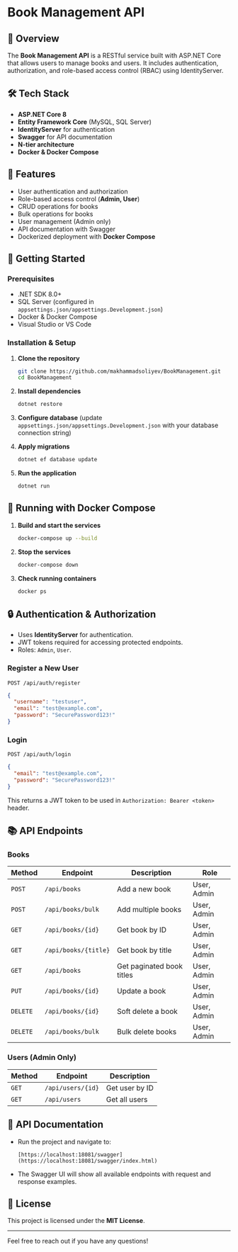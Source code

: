# Book Management API

## 📌 Overview

The **Book Management API** is a RESTful service built with ASP.NET Core that allows users to manage books and users. It includes authentication, authorization, and role-based access control (RBAC) using IdentityServer.

## 🛠 Tech Stack

- **ASP.NET Core 8**
- **Entity Framework Core** (MySQL, SQL Server)
- **IdentityServer** for authentication
- **Swagger** for API documentation
- **N-tier architecture**
- **Docker & Docker Compose**

## 🚀 Features

- User authentication and authorization
- Role-based access control (**Admin, User**)
- CRUD operations for books
- Bulk operations for books
- User management (Admin only)
- API documentation with Swagger
- Dockerized deployment with **Docker Compose**

## 🐜 Getting Started

### Prerequisites

- .NET SDK 8.0+
- SQL Server (configured in `appsettings.json/appsettings.Development.json`)
- Docker & Docker Compose
- Visual Studio or VS Code

### Installation & Setup

1. **Clone the repository**

   ```sh
   git clone https://github.com/makhammadsoliyev/BookManagement.git
   cd BookManagement
   ```

2. **Install dependencies**

   ```sh
   dotnet restore
   ```

3. **Configure database** (update `appsettings.json/appsettings.Development.json` with your database connection string)

4. **Apply migrations**

   ```sh
   dotnet ef database update
   ```

5. **Run the application**

   ```sh
   dotnet run
   ```

## 🐳 Running with Docker Compose

1. **Build and start the services**

   ```sh
   docker-compose up --build
   ```

2. **Stop the services**

   ```sh
   docker-compose down
   ```

3. **Check running containers**

   ```sh
   docker ps
   ```

## 🔒 Authentication & Authorization

- Uses **IdentityServer** for authentication.
- JWT tokens required for accessing protected endpoints.
- Roles: `Admin`, `User`.

### Register a New User

```http
POST /api/auth/register
```

```json
{
  "username": "testuser",
  "email": "test@example.com",
  "password": "SecurePassword123!"
}
```

### Login

```http
POST /api/auth/login
```

```json
{
  "email": "test@example.com",
  "password": "SecurePassword123!"
}
```

This returns a JWT token to be used in `Authorization: Bearer <token>` header.

## 📚 API Endpoints

### Books

| Method   | Endpoint             | Description               | Role        |
| -------- | -------------------- | ------------------------- | ----------- |
| `POST`   | `/api/books`         | Add a new book            | User, Admin |
| `POST`   | `/api/books/bulk`    | Add multiple books        | User, Admin |
| `GET`    | `/api/books/{id}`    | Get book by ID            | User, Admin |
| `GET`    | `/api/books/{title}` | Get book by title         | User, Admin |
| `GET`    | `/api/books`         | Get paginated book titles | User, Admin |
| `PUT`    | `/api/books/{id}`    | Update a book             | User, Admin |
| `DELETE` | `/api/books/{id}`    | Soft delete a book        | User, Admin |
| `DELETE` | `/api/books/bulk`    | Bulk delete books         | User, Admin |

### Users (Admin Only)

| Method | Endpoint          | Description    |
| ------ | ----------------- | -------------- |
| `GET`  | `/api/users/{id}` | Get user by ID |
| `GET`  | `/api/users`      | Get all users  |

## 📝 API Documentation

- Run the project and navigate to:
  ```
  [https://localhost:18081/swagger](https://localhost:18081/swagger/index.html)
  ```
- The Swagger UI will show all available endpoints with request and response examples.

## 📝 License

This project is licensed under the **MIT License**.

---

Feel free to reach out if you have any questions!


